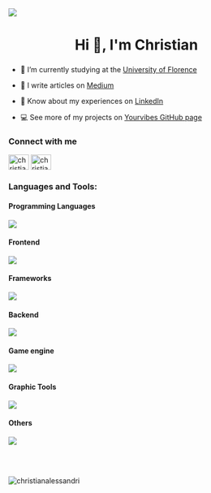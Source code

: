 <img src="https://visitor-badge.laobi.icu/badge?page_id=ChristianAlessandri.ChristianAlessandri"/>

<h1 align="center">Hi 👋, I'm Christian</h1>
<h3 align="center"></h3>

- 🔭 I’m currently studying at the [University of Florence](https://www.informatica.unifi.it)

- 📝 I write articles on [Medium](https://medium.com/@chri.alessandri)

- 📄 Know about my experiences on [LinkedIn](https://www.linkedin.com/in/christian-alessandri/)

- 💻 See more of my projects on [Yourvibes GitHub page](https://github.com/orgs/Yourvibes/repositories)

<h3 align="left">Connect with me</h3>
<p align="left">
<a href="https://linkedin.com/in/christian-alessandri" target="blank"><img align="center" src="https://raw.githubusercontent.com/rahuldkjain/github-profile-readme-generator/master/src/images/icons/Social/linked-in-alt.svg" alt="christian-alessandri" height="30" width="40" /></a>
<a href="https://instagram.com/christian.alessandrii" target="blank"><img align="center" src="https://raw.githubusercontent.com/rahuldkjain/github-profile-readme-generator/master/src/images/icons/Social/instagram.svg" alt="christian.alessandrii" height="30" width="40" /></a>
</p>

<h3 align="left">Languages and Tools:</h3>
<p align="left">
  <h4>Programming Languages</h4>
  <img src="https://skillicons.dev/icons?i=c,cs,py,java" />
  <h4>Frontend</h4>
  <img src="https://skillicons.dev/icons?i=html,css,scss,js" />
  <h4>Frameworks</h4>
  <img src="https://skillicons.dev/icons?i=react,nextjs,tailwind" />
  <h4>Backend</h4>
  <img src="https://skillicons.dev/icons?i=nodejs,mysql" />
  <h4>Game engine</h4>
  <img src="https://skillicons.dev/icons?i=unity" />
  <h4>Graphic Tools</h4>
  <img src="https://skillicons.dev/icons?i=photoshop,illustrator,figma" />
  <h4>Others</h4>
  <img src="https://skillicons.dev/icons?i=linux,git,vercel,oracleoci" />
</p>

<br />
<br />

<p><img align="left" src="https://github-readme-stats.vercel.app/api/top-langs?username=christianalessandri&show_icons=true&locale=en&layout=compact&theme=dark" alt="christianalessandri" /></p>
